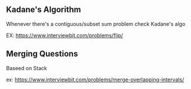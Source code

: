 
## Kadane's Algorithm

Whenever there's a contiguous/subset sum problem check Kadane's algo

EX: https://www.interviewbit.com/problems/flip/


## Merging Questions

Baseed on Stack

ex: https://www.interviewbit.com/problems/merge-overlapping-intervals/